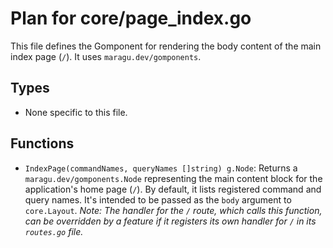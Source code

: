 # Plan for core/page_index.go

This file defines the Gomponent for rendering the body content of the main index page (`/`). It uses `maragu.dev/gomponents`.

## Types

- None specific to this file.

## Functions

- `IndexPage(commandNames, queryNames []string) g.Node`: Returns a `maragu.dev/gomponents.Node` representing the main content block for the application's home page (`/`). By default, it lists registered command and query names. It's intended to be passed as the `body` argument to `core.Layout`. *Note: The handler for the `/` route, which calls this function, can be overridden by a feature if it registers its own handler for `/` in its `routes.go` file.*
